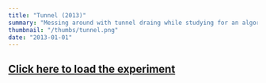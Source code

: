 ```yaml
---
title: "Tunnel (2013)"
summary: "Messing around with tunnel draing while studying for an algorithms final (now converted to canvas)."
thumbnail: "/thumbs/tunnel.png"
date: "2013-01-01"
---
```


## [Click here to load the experiment](/inc/tunnel)